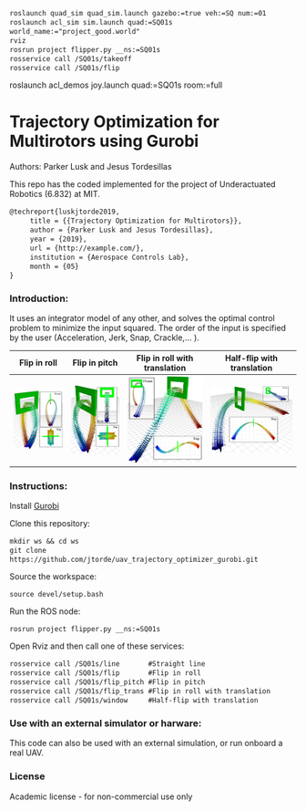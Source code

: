 ```
roslaunch quad_sim quad_sim.launch gazebo:=true veh:=SQ num:=01
roslaunch acl_sim sim.launch quad:=SQ01s world_name:="project_good.world"
rviz
rosrun project flipper.py __ns:=SQ01s
rosservice call /SQ01s/takeoff
rosservice call /SQ01s/flip
```

roslaunch acl_demos joy.launch quad:=SQ01s room:=full


# Trajectory Optimization for Multirotors using Gurobi #

Authors: Parker Lusk and Jesus Tordesillas

This repo has the coded implemented for the project of Underactuated Robotics (6.832) at MIT.

```
@techreport{luskjtorde2019,
     title = {{Trajectory Optimization for Multirotors}},
     author = {Parker Lusk and Jesus Tordesillas},
     year = {2019},
     url = {http://example.com/},
     institution = {Aerospace Controls Lab},
     month = {05}
}
```

### Introduction:
It uses an integrator model of any other, and solves the optimal control problem to minimize the input squared. The order of the input is specified by the user (Acceleration, Jerk, Snap, Crackle,... ). 


Flip in roll               |  Flip in pitch            |  Flip in roll with translation | Half-flip with translation
:-------------------------:|:-------------------------:|:-------------------------:|:-------------------------:
![](./imgs/flip.png)       |  ![](./imgs/flip_pitch.png)  |  ![](./imgs/flip_trans.png) |  ![](./imgs/window.png) 



### Instructions:
Install [Gurobi](http://www.gurobi.com/)  

Clone this repository:
```
mkdir ws && cd ws
git clone https://github.com/jtorde/uav_trajectory_optimizer_gurobi.git
```

Source the workspace:
```
source devel/setup.bash
```


Run the ROS node:
```
rosrun project flipper.py __ns:=SQ01s
```
Open Rviz and then call one of these services:

```
rosservice call /SQ01s/line       #Straight line
rosservice call /SQ01s/flip       #Flip in roll 
rosservice call /SQ01s/flip_pitch #Flip in pitch  
rosservice call /SQ01s/flip_trans #Flip in roll with translation
rosservice call /SQ01s/window     #Half-flip with translation
```

### Use with an external simulator or harware:
This code can also be used with an external simulation, or run onboard a real UAV. 


### License
Academic license - for non-commercial use only
